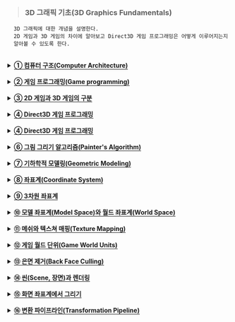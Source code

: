 > ### 3D 그래픽 기초(3D Graphics Fundamentals)

```
  3D 그래픽에 대한 개념을 설명한다.
  2D 게임과 3D 게임의 차이에 알아보고 Direct3D 게임 프로그래밍은 어떻게 이루어지는지
  알아볼 수 있도록 한다.
```

<br>


<details>
  <summary><span style="border-bottom:0.05em solid"><strong>① 컴퓨터 구조(Computer Architecture)</strong></span></summary>
<br>
     최신 컴퓨터는 3D 그래픽 처리를 할 수 있는 강력한 그래픽 카드(Graphic card, 비디
오 카드(Video card))를 가지고 있다. 우리는 그래픽 카드의 기능을 사용한 3D 게임 프로
그램을 작성하기 위하여 Direct3D를 이해하고 활용하는 것을 배운다. 윈도우 10 운영체제
에서 Direct3D 12 API를 기반으로 하며 프로그래밍 언어는 C++을 사용한다.
<br>

</details>
<br>

<details>
  <summary><span style="border-bottom:0.05em solid"><strong>② 게임 프로그래밍(Game programming)</strong></span></summary>
  <br>
     실세계의 일반적인 문제를 컴퓨터 프로그램으로 해결할 때의 과정은 문제에 대한 이해와 
분석, 문제의 표현, 알고리즘 작성, 프로그래밍 언어를 사용하여 구현하는 것이다. 게임을 
컴퓨터 프로그램으로 개발하는 과정도 유사하게 게임의 설계, 게임의 표현, 알고리즘 작성, 프로그래밍 언어를 사용하여 구현하는 것이다. 컴퓨터 프로그램의 작성에서 중요한 것은 
문제의 표현, 알고리즘 작성, 구현 과정이 모두 수학적인 방법(궁극적으로 숫자로)으로 이
루어져야 한다는 것이다.
  <br>

</details>
  <br>
  
<details>
  <summary><span style="border-bottom:0.05em solid"><strong>③ 2D 게임과 3D 게임의 구분</strong></span></summary>
<hr>
  <ul>
     <li>표현의 차이가 있다.</li>
     <li>3D 게임의 오브젝트는 (x, y, z)좌표를 가진다.</li>
     <li>3D 게임의 렌더링은 2D좌표 공간으로 표현하는 것이다.</li>
  </ul>
<hr>
</details>
  <br>
<details>
  <summary><span style="border-bottom:0.05em solid"><strong>④ Direct3D 게임 프로그래밍</strong></span></summary>
<br>
  <hr>
  <ul>
    <li> 3D 그래픽 파이프라인(Graphics Pipeline)</li>
    <li> 3D 그래픽을 위한 수학</li>
    <li> 게임 프레임워크(Game Framework)</li>
    <li> Direct3D 파이프라인(Pipeline)</li>
    <li> 쉐이더 프로그래밍(Shader Programming)</li>
  </ul>
<hr>
  </details>
<br>

<details>
  <summary><span style="border-bottom:0.05em solid"><strong>④ Direct3D 게임 프로그래밍</strong></span></summary>
<br>
     3D 게임을 개발하기 위하여 다음과 같은 처리를 하는 프로그램을 작성해야 한다.
  <hr>
  <ul>
    <li> 사용자 입력(User Input)</li>
    <li> 자원 관리(Resource Management)</li>
    <li> 그래픽 로딩과 렌더링(Loading and Rendering Graphics)</li>
    <li> 음향 처리(Playing Sound Effects)</li>
    <li> 인공지능(Artificial Intelligence)</li>
  </ul>
  <hr>
  일반적으로 3D 그래픽 처리를 담당하는 프로그램의 요소를 렌더링 엔진(Rendering Engine)이라고 한다. 렌더링 엔진은 여러 가지 게임 엔진의 핵심 모듈(Module)이며 렌더러(Renderer)라고 부르기도 한다. 렌더러는 가상적인 게임 세계의 3차원 표현을 모니터 화면(스크린, Screen)에 
2차원 영상으로 그려내는 역할을 한다. 이러한 처리를 하기 위하여 수학적인 3차원 표현과 
수학적인 처리 방법이 필요하다. 렌더링(Rendering)이란 수학적으로 표현된 3차원 세상을 
수학적인 처리 방법을 통하여 2차원 영상(Image)으로 그리는 것을 말한다.
  </details>
<br>

<details>
  <summary><span style="border-bottom:0.05em solid"><strong>⑥ 그림 그리기 알고리즘(Painter's Algorithm)</strong></span></summary>
<br>
     3D 렌더링의 과정은 실세계에서 화가가 그림을 그리는 과정과 아주 유사하다. 실세계에
서 화가는 3차원 세상을 눈으로 보고 종이에 그림을 그린다. 종이에 그림을 그리는 것은 
종이를 구성하는 영역에 색칠은 하는 것이다. 단, 제대로 그림을 그렸다면 우리는 종이에 
그려진 2차원 이미지를 보고 원래의 3차원 세상을 잘 느낄 수 있을 것이다.
 3D 렌더링의 과정은 3차원으로 표현된 게임 세상을 가상적인 카메라를 통하여 화면에 2
차원 영상를 그려야 하며, 게임 플레이어는 이 모니터 화면(영상)을 보고 3차원 게임 세상
을 잘 느낄 수 있어야 한다. 
<br>

</details>
<br>

<details>
  <summary><span style="border-bottom:0.05em solid"><strong>⑦ 기하학적 모델링(Geometric Modeling)</strong></span></summary>
<br>
     메쉬(Mesh)는 물체의 외관을 표현하기 위한 연결된 다각형(Polygon)들의 집합이다. 다각
형(Polygon)은 연결된 선분들의 집합이고, 선분은 연결된 점들의 집합이다. 면(Face)은 메
쉬를 구성하는 각 다각형이다. 가장 간단한 다각형은 삼각형이고 모든 다각형은 삼각형의 
집합으로 나눌 수 있으므로 메쉬를 삼각형들의 집합으로 정의할 수 있다. 직육면체는 6개
의 직사각형 면을 가지고 하나의 직사각형은 2개의 직각삼각형으로 나눌 수 있으므로 직육
면체의 외관은 12개의 연결된 삼각형으로 표현할 수 있다. 
 우리는 렌더링할 대상 객체의 외관(Outer Hull) 또는 피부(Skin)에만 관심이 있다. 왜냐
하면 실세계에서 어떤 3차원 물체의 외관(겉)만 볼 수 있으므로 객체의 보이지 않는 부분
은 다루지 않아도 된다.
<br>
  메쉬는 렌더링할 대상 객체의 외관을 표현하는 삼각형들의 집합이다. 삼각형은 꼭지점 3
개로 표현할 수 있으므로 메쉬를 객체의 외관을 표현하는 구조화된(연결된) 점들의 집합으
로 정의할 수 있다. 이렇게 3차원 물체의 외관을 메쉬 즉, 점들의 집합으로 표현하는 것을 
기하학적 모델링(Geometric modeling)이라 하고, 메쉬를 기하학적 모델, 간단하게 모델, 또는 모델 메쉬라고 한다. 메쉬를 구성하는 점들은 정점(Vertex)이라고 한다. 실제 모델에
는 메쉬를 구성하는 점들 뿐 아니라 다른 정보들이 포함된다. 일반적으로 메쉬를 포함하는 
모델의 기하학적 정보는 렌더링을 하는 과정에서 바뀌지 않는다. 수학적으로 3차원 세상의 
한 점을 표현하기 위하여 실수 3개가 필요하므로 모델이란 3차원 물체의 외관을 표현하는 
실수들의 집합(배열)이라 생각할 수 있다. 
<br>

</details>
<br>

<details>
  <summary><span style="border-bottom:0.05em solid"><strong>⑧ 좌표계(Coordinate System)</strong></span></summary>
<br>
     메쉬를 기하학적으로 표현하기 위해서는 좌표계가 필요하다. 가장 이해하기 쉽고 일반적
인 좌표계는 직교좌표계(Cartesian coordinate system)이다. 2차원 직교좌표계는 직교하
는 두 개의 좌표축과 좌표축의 교점에 해당하는 좌표계의 원점(Origin)으로 정의할 수 있
다. 
 모니터 디스플레이 화면은 2차원 직교좌표계로 표현할 수 있다. 모니터 디스플레이 화면
을 정의하는 좌표계를 화면좌표계 또는 화면좌표계(Screen Coordinates System)라고 한
다. 그러나 수학 또는 실생활에서 사용하는 일반적인 직교좌표계와는 다르게 화면좌표계의 
좌표축의 방향과 원점이 다르게 정의된다. 디스플레이 화면의 좌측 상단은 화면좌표계의 
원점이 되고 좌표축의 방향은 원점에서 오른쪽으로 가면서 x-축이 증가하고, 원점에서 아
랫방향으로 가면서 y-축이 증가한다.
<br>

</details>
<br>

<details>
  <summary><span style="border-bottom:0.05em solid"><strong>⑨ 3차원 좌표계</strong></span></summary>
<br>
     3차원 공간을 표현하기 위하여 직교좌표계를 사용한다. 3차원 직교좌표계는 직교하는 3
개의 좌표축과 좌표축의 교점인 원점으로 정의할 수 있다. 그래픽에서 일반적으로 사용하
는 3차원 좌표계는 다음 그림과 같이 왼손좌표계 또는 오른손좌표계 중 하나이다. 왼손좌
표계는 왼손의 엄지, 검지, 그리고 중지를 서로 직각이 되도록 펼쳤을 때, 엄지가 x-축, 검
지가 y-축, 그리고 중지가 z-축이 되는 좌표계이다. Direct3D에서는 왼손좌표계를 사용한
다. 왼손좌표계와 오른손좌표계의 차이는 z-좌표축의 방향이 다르다는 것이다.
<br>

</details>
<br>

<details>
  <summary><span style="border-bottom:0.05em solid"><strong>⑩ 모델 좌표계(Model Space)와 월드 좌표계(World Space)</strong></span></summary>
<br>
     메쉬를 표현하기 위해 3차원 좌표계는 모델 좌표계(Model space)와 월드 좌표계(World 
space)로 구분할 수 있다. 모델 좌표계는 모델 메쉬의 점을 표현하기 위한 좌표계이다. 각 
모델마다 자체적인 별도의 좌표계를 갖고 있다고 가정한다. 보통 모델 메쉬의 중심이 모델 
좌표계의 원점이 되며 메쉬의 각 점들은 이 원점에 상대적인 좌표로 표현된다. 객체의 위
치와 방향을 표현하는 좌표계를 객체 좌표계(Object space)라고 한다. 객체 좌표계는 보통 
지역 좌표계(Local space)라고도 한다. 모델 좌표계의 원점과 객체 좌표계의 원점이 같으
면 보통 모델 좌표계와 객체 좌표계는 같다. 모델을 표현하기 위해 모델 좌표계를 사용하
는 이유는 모델 좌표계로 표현된 모델을 동일한 외관을 가진 여러 객체들이 공유하기 쉽기 
때문이다.
<br>
  월드 좌표계는 게임 세계에 존재하는 게임 객체들의 위치와 방향을 표현하기 위한 좌표
계이다. 월드 좌표계는 게임 세계 전체를 하나의 통일된 좌표계로 표현하여 게임 객체들을 
배치하기 위한 좌표계이며 모든 게임 객체들에 적용될 수 있는 전역 좌표계(Global 
Coordinates System)이다. 게임 세계의 모든 게임 객체들은 월드 좌표계의 기준(원점과 
축의 방향)으로 위치와 방향이 표현된다. 게임 객체가 이동하고 회전을 하더라도 월드 좌
표계의 기준은 불변이다. 
<br>
  게임 객체들은 월드 좌표계를 사용하여 위치와 방향이 표현되고, 모델은 모델 좌표계를 
사용하여 표현된다. 렌더링의 과정에서 게임 객체를 렌더링하면 게임 객체의 외관을 표현
한 모델이 그려지므로 게임 객체는 모델의 인스턴스(Instance)라고 할 수 있다.
<br>
</details>
<br>

<details>
  <summary><span style="border-bottom:0.05em solid"><strong>⑪ 메쉬와 텍스쳐 매핑(Texture Mapping)</strong></span></summary>
<br>
     대부분의 실세계 게임 객체의 모델을 완벽하게 다각형의 집합으로 표현할 수 없다. 실세
계 게임 객체의 겉 표면은 연속적으로 울퉁불퉁할 수 있고, 미세한 질감을 표현하기 위하
여 작은 다각형을 많이 사용하면 렌더링의 시간이 많이 걸리기 때문에 적당한 개수의 다각
형을 사용하여 모델을 표현하는 것이 일반적이다. 그리고 다각형 표면의 질감을 표현하기 
위하여 렌더링을 할 때 다각형의 표면에 2D 이미지(Image)를 입히는(그리는) 방법을 사용
한다. 이러한 과정을 텍스쳐 매핑이라고 하며 사용하는 2D 이미지를 텍스쳐 맵(Texture 
map) 또는 텍스쳐라고 한다. 3D 그래픽에서 맵(Map)은 2D 이미지를 의미하며 매핑은 2D 
이미지 사용하여 어떤 처리를 하는 것을 의미한다. 다음은 3D 그래픽에서 사용하는 여러 
가지 맵의 예이다
<br>
  <hr>
  <ul>
    <li> 높이 맵(Height Map)</li>
    <li> 텍스쳐 맵(Texture Map</li>
    <li> 법선 맵(Normal Map)</li>
    <li> 범프 맵(Bump Map)</li>
    <li> 조명 맵(Light Map)</li>
  </ul>
  <hr>
<br>
</details>
<br>

<details>
  <summary><span style="border-bottom:0.05em solid"><strong>⑫ 게임 월드 단위(Game World Units)</strong></span></summary>
<br>
     개발자는 게임 월드의 크기와 단위를 결정하기 위해 그래픽 아티스트와 협력해야 한다. 즉, 월드 좌표계의 1단위와 모델 좌표계의 1단위를 가급적 일치하는 것이 필요하다. 모든 
객체가 일관된 크기로 만들어진다면 문제가 없다.
<br>
</details>
<br>

<details>
  <summary><span style="border-bottom:0.05em solid"><strong>⑬ 은면 제거(Back Face Culling)</strong></span></summary>
<br>
     은면 제거는 렌더링을 할 때 관찰자(카메라)가 볼 수 없는 면을 그리지 않는 것이다. 은면
이란 다각형의 면이 관찰자를 향하지 않는 면을 의미한다. 즉, 다각형의 면이 관찰자에게 
보이지 않는 면이 은면이다. 은면은 결과적으로 화면에 보이지 않을 것이므로 렌더링의 대
상에서 제외하는 것이 렌더링의 속도를 높일 것이다. 그러므로 3D 렌더링 과정에서 모델의 
다각형을 그리기 전에 다각형을 구성하는 각 면이 은면인 가를 빠르게 판단해야 한다. 
<br>
  다각형을 구성하는 정점들을 나열하는 순서를 와인딩 순서(Winding order)라고 하며, 은면 제거를 위하여 와인딩 순서를 사용한다. 와인딩 순서는 메쉬를 구성하는 선분(Edge)
들이 어떻게(어떤 순서로) 연결되는 가를 나타낸다. 와인딩 순서는 시계방향(Clockwise)과 
반시계방향(Anticlockwise) 중 하나를 사용한다. 시계방향 와인딩 순서는 어떤 면을 정면
에서 바라볼 때 그 면을 구성하는 모든 정점들이 시계방향으로 순서대로 나열되는 것을 의
미한다. 와인딩 순서에서 정점의 시작은 문제가 되지 않고 방향이 중요하다. 모델을 구성
하는 모든 면(다각형)의 와인딩 순서는 같아야 한다. Direct3D에서 모델을 구성하는 다각
형들은 기본적으로 시계방향 와인딩 순서를 갖는 것으로 가정한다. 
 <br>
  직육면체의 경우 6개의 직사각형의 정점들을 각 직사각형이 보일 때를 기준으로 시계방
향을 나열하여 모델을 표현했다면, 어떤 순간에 보이지 않는 은면에 해당하는 직사각형을 
구성하는 정점들은 반시계방향이 된다. 즉, 모델에 표현된 정점들의 나열 순서가 시계방향
인 면들은 전면이 되고 반시계방향인 면들은 은면이 된다. 객체의 전면과 은면은 객체 또
는 카메라가 회전을 하면 바뀔 수 있음에 주의해야 한다.
  <br>
</details>
<br>

<details>
  <summary><span style="border-bottom:0.05em solid"><strong>⑭ 씬(Scene, 장면)과 렌더링</strong></span></summary>
<br>
     씬이란 게임 월드 자체 또는 게임 월드에서 현재 화면에 그려져야 하는 부분(카메라에 
현재 보이는 게임 객체들)을 의미한다. 게임 월드는 게임 객체(메쉬)들의 구조화된 집합이
며 배경, 이펙트, 조명, 카메라 등도 게임 객체로 취급한다. 
<br>
  씬을 렌더링하는 것은 게임 월드의 게임 객체들을 그리는 것이다. 이것은 결과적으로 게
임 객체의 외관을 표현하는 모델의 모든 다각형들을 그리는 것이고, 화면에서 다각형을 구
성하는 모든 픽셀들을 그리는 것(색칠하는 것)이다. 이러한 과정은 크게 2가지 단계를 연속
적으로 거치게 된다. 첫 번째 단계에서 모델의 다각형들을 구성하는 3D 점들을 화면의 2D 
픽셀들로 바꾸는 것이 필요하다. 이렇게 다각형의 3D 모델 좌표를 2D 화면 좌표(픽셀)로 
변환하는 과정을 변환(Transformation)이라고 한다. 두 번째 단계에서 모델의 다각형에 
해당하는 화면의 픽셀의 색상을 결정하여 색칠한다. 각 픽셀의 색상을 결정하기 위하여 조
명 계산(Lighting) 또는 텍스쳐 매핑 등을 사용한다.
 <br>
  렌더링을 흔히 T&L(Transformation and Lighting)이라고 한다.
  <br>
</details>
<br>

<details>
  <summary><span style="border-bottom:0.05em solid"><strong>⑮ 화면 좌표계에서 그리기</strong></span></summary>
<br>
     변환 과정에서 모델의 다각형들을 구성하는 각 정점들을 화면의 2D 픽셀 좌표로 바꾸었
다면 모델의 각 다각형에 대응되는 픽셀들을 선분으로 이어서 화면에 다각형을 그릴 수 있
다. 예를 들어, 화면 좌표계에서 다각형을 그리기 위하여 윈도우 API의 MoveTo(), 
LineTo() 함수를 사용할 수 있다. 
  <br>
</details>
<br>

<details>
  <summary><span style="border-bottom:0.05em solid"><strong>⑯ 변환 파이프라인(Transformation Pipeline)</strong></span></summary>
<br>
     3D 모델 좌표를 2D 화면 좌표(픽셀)로 변환하는 과정을 변환 파이프라인이라고 한다. 변
환 파이프라인은 기본적으로 다음과 같이 4개의 구별되는 순차적인 단계(Stage)로 구성된
다. 모델의 한 정점을 화면의 한 점(픽셀)으로 변환할 수 있으면 모든 정점들을 변환하는 
것은 반복을 하면 될 것이다. 그러므로 변환 파이프라인에서 모델의 한 정점을 화면의 한 
점(픽셀)으로 변환하는 과정을 살펴보자. 
<br>
  <hr>
  <ul>
    <li> 월드 변환(World Transform) 또는 월드 좌표 변환 : 정점(모델 좌표계)을 월드 좌표계로 변환하는 과정이다</li>
    <li> 카메라 변환(View Transform, Camera Transform) 또는 카메라 좌표 변환 : 월드 좌표계의 점을 카메라 좌표계로 변환하는 과정이다. </li>
    <li> 투영 변환(Projection Transform) 또는 투영 좌표 변환 : 카메라 좌표계의 점을 투영 좌표계로 변환하는 과정이다.</li>
    <li> 화면 변환(Screen Transform) 또는 화면 좌표 변환 : 투영 좌표계의 점을 화면 좌표계로 변환하는 과정이다. </li>
  </ul>
  <hr>
<br>
  변환 파이프라인을 3D로 표현된 정점을 입력하면 컴퓨터 화면에 그릴 수 있도록 2D 픽
셀 좌표로 변환하여 반환하는 함수(Function)라고 이해하자. 변환 파이프라인은 2D 화면
에서 3D 게임 세상을 느낄 수 있도록(Illusion) 변환해야 한다. 2D 화면에서 3D 게임 세상
을 느낄 수 있으려면 원근감의 표현이 되어야 한다. 카메라에 가까운 물체는 크게 보이고 
멀리 있는 물체는 작게 보여야 한다. 인간은 실세계를 보고 그림을 그릴 때 이 과정을 거
친다
  <br>
</details>
<br>

